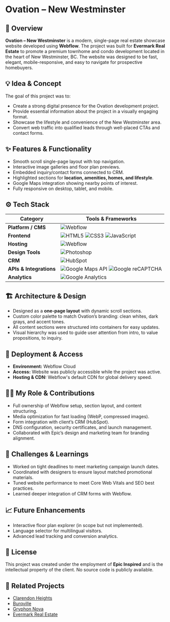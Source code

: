 # Ovation – New Westminster

## 📍 Overview

**Ovation – New Westminster** is a modern, single-page real estate showcase website developed using **Webflow**. The project was built for **Evermark Real Estate** to promote a premium townhome and condo development located in the heart of New Westminster, BC. The website was designed to be fast, elegant, mobile-responsive, and easy to navigate for prospective homebuyers.

## 💡 Idea & Concept

The goal of this project was to:
- Create a strong digital presence for the Ovation development project.
- Provide essential information about the project in a visually engaging format.
- Showcase the lifestyle and convenience of the New Westminster area.
- Convert web traffic into qualified leads through well-placed CTAs and contact forms.

## ✨ Features & Functionality

- Smooth scroll single-page layout with top navigation.
- Interactive image galleries and floor plan previews.
- Embedded inquiry/contact forms connected to CRM.
- Highlighted sections for **location, amenities, homes, and lifestyle**.
- Google Maps integration showing nearby points of interest.
- Fully responsive on desktop, tablet, and mobile.

## ⚙️ Tech Stack
| **Category**              | **Tools & Frameworks** |
|---------------------------|------------------------|
| **Platform / CMS**        | ![Webflow](https://img.shields.io/badge/Webflow-4353FF?style=for-the-badge&logo=webflow&logoColor=white) |
| **Frontend**              | ![HTML5](https://img.shields.io/badge/HTML5-E34F26?style=for-the-badge&logo=html5&logoColor=white) ![CSS3](https://img.shields.io/badge/CSS3-1572B6?style=for-the-badge&logo=css3&logoColor=white) ![JavaScript](https://img.shields.io/badge/JavaScript-F7DF1E?style=for-the-badge&logo=javascript&logoColor=black) |
| **Hosting**               | ![Webflow](https://img.shields.io/badge/Webflow-4353FF?style=for-the-badge&logo=webflow&logoColor=white) |
| **Design Tools**          | ![Photoshop](https://img.shields.io/badge/Adobe%20Photoshop-31A8FF?style=for-the-badge&logo=adobephotoshop&logoColor=white) |
| **CRM** | ![HubSpot](https://img.shields.io/badge/HubSpot-FF7A59?style=for-the-badge&logo=hubspot&logoColor=white) |
| **APIs & Integrations**   | ![Google Maps API](https://img.shields.io/badge/Google%20Maps%20API-4285F4?style=for-the-badge&logo=googlemaps&logoColor=white) ![Google reCAPTCHA](https://img.shields.io/badge/Google%20reCAPTCHA-4285F4?style=for-the-badge&logo=google&logoColor=white) |
| **Analytics**             | ![Google Analytics](https://img.shields.io/badge/Analytics-e37400?logo=googleanalytics&logoColor=white&style=for-the-badge) |

## 🏗 Architecture & Design

- Designed as a **one-page layout** with dynamic scroll sections.
- Custom color palette to match Ovation’s branding: clean whites, dark grays, and accent tones.
- All content sections were structured into containers for easy updates.
- Visual hierarchy was used to guide user attention from intro, to value propositions, to inquiry.

## 🚀 Deployment & Access

- **Environment:** Webflow Cloud
- **Access:** Website was publicly accessible while the project was active.
- **Hosting & CDN:** Webflow's default CDN for global delivery speed.

## 🧑‍💻 My Role & Contributions

- Full ownership of Webflow setup, section layout, and content structuring.
- Media optimization for fast loading (WebP, compressed images).
- Form integration with client’s CRM (HubSpot).
- DNS configuration, security certificates, and launch management.
- Collaborated with Epic’s design and marketing team for branding alignment.

## 🧗 Challenges & Learnings

- Worked on tight deadlines to meet marketing campaign launch dates.
- Coordinated with designers to ensure layout matched promotional materials.
- Tuned website performance to meet Core Web Vitals and SEO best practices.
- Learned deeper integration of CRM forms with Webflow.

## 📈 Future Enhancements

- Interactive floor plan explorer (in scope but not implemented).
- Language selector for multilingual visitors.
- Advanced lead tracking and conversion analytics.

## 🧾 License

This project was created under the employment of **Epic Inspired** and is the intellectual property of the client. No source code is publicly available.

## 🔗 Related Projects

- [Clarendon Heights](#)
- [Burqville](#)
- [Gryphon Nova](#)
- [Evermark Real Estate](#)
